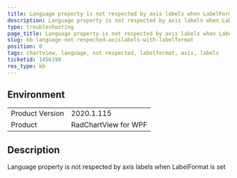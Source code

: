 ```yaml
---
title: Language property is not respected by axis labels when LabelFormat is set
description: Language property is not respected by axis labels when LabelFormat is set
type: troubleshooting
page_title: Language property is not respected by axis labels when LabelFormat is set
slug: kb-language-not-respected-axislabels-with-labelformat
position: 0
tags: chartview, language, not respected, labelformat, axis, labels
ticketid: 1456199
res_type: kb
---
```


## Environment
<table>
	<tbody>
		<tr>
			<td>Product Version</td>
			<td>2020.1.115</td>
		</tr>
		<tr>
			<td>Product</td>
			<td>RadChartView for WPF</td>
		</tr>
	</tbody>
</table>


## Description

Language property is not respected by axis labels when LabelFormat is set


